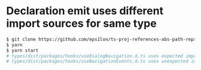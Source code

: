 # Declaration emit uses different import sources for same type

```bash
$ git clone https://github.com/eps1lon/ts-proj-references-abs-path-repro.git
$ yarn
$ yarn start
# types/dist/packages/hooks/useDialogNavigation.d.ts uses expected import source for `@klapp/navigation`
# types/dist/packages/hooks/useNavigationEvents.d.ts uses unexpected import source for `@klapp/navigation`
```
